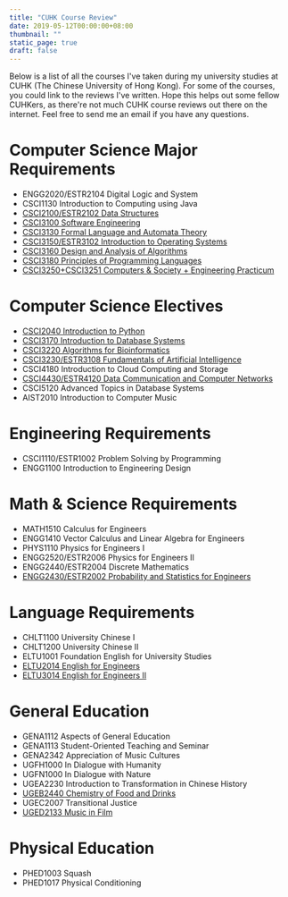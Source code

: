 ```yaml
---
title: "CUHK Course Review"
date: 2019-05-12T00:00:00+08:00
thumbnail: ""
static_page: true
draft: false
---
```


Below is a list of all the courses I've taken during my university studies at CUHK (The Chinese University of Hong Kong). For some of the courses, you could link to the reviews I've written. Hope this helps out some fellow CUHKers, as there're not much CUHK course reviews out there on the internet. Feel free to send me an email if you have any questions.

# Computer Science Major Requirements
* ENGG2020/ESTR2104 Digital Logic and System
* CSCI1130 Introduction to Computing using Java
* [CSCI2100/ESTR2102 Data Structures](/cuhk-course-review/csci2100-estr2102)
* [CSCI3100 Software Engineering](/cuhk-course-review/csci3100)
* [CSCI3130 Formal Language and Automata Theory](/cuhk-course-review/csci3130)
* [CSCI3150/ESTR3102 Introduction to Operating Systems](/cuhk-course-review/csci3150-estr3102)
* [CSCI3160 Design and Analysis of Algorithms](/cuhk-course-review/csci3160)
* [CSCI3180 Principles of Programming Languages](/cuhk-course-review/csci3180)
* [CSCI3250+CSCI3251 Computers & Society + Engineering Practicum](/cuhk-course-review/csci3250-csci3251)

# Computer Science Electives
* [CSCI2040 Introduction to Python](/cuhk-course-review/csci2040)
* [CSCI3170 Introduction to Database Systems](/cuhk-course-review/csci3170)
* [CSCI3220 Algorithms for Bioinformatics](/cuhk-course-review/csci3220)
* [CSCI3230/ESTR3108 Fundamentals of Artificial Intelligence](/cuhk-course-review/csci3230-estr3108)
* CSCI4180 Introduction to Cloud Computing and Storage
* [CSCI4430/ESTR4120 Data Communication and Computer Networks](/cuhk-course-review/csci4430-estr4120)
* CSCI5120 Advanced Topics in Database Systems
* AIST2010 Introduction to Computer Music

# Engineering Requirements
* CSCI1110/ESTR1002 Problem Solving by Programming
* ENGG1100 Introduction to Engineering Design

# Math & Science Requirements
* MATH1510 Calculus for Engineers
* ENGG1410 Vector Calculus and Linear Algebra for Engineers
* PHYS1110 Physics for Engineers I
* ENGG2520/ESTR2006 Physics for Engineers II
* ENGG2440/ESTR2004 Discrete Mathematics
* [ENGG2430/ESTR2002 Probability and Statistics for Engineers](/cuhk-course-review/engg2430-estr2002)

# Language Requirements
* CHLT1100 University Chinese I
* CHLT1200 University Chinese II
* ELTU1001 Foundation English for University Studies
* [ELTU2014 English for Engineers](/cuhk-course-review/eltu2014)
* [ELTU3014 English for Engineers II](/cuhk-course-review/eltu3014)

# General Education
* GENA1112 Aspects of General Education
* GENA1113 Student-Oriented Teaching and Seminar
* GENA2342 Appreciation of Music Cultures
* UGFH1000 In Dialogue with Humanity
* UGFN1000 In Dialogue with Nature
* UGEA2230 Introduction to Transformation in Chinese History
* [UGEB2440 Chemistry of Food and Drinks](/cuhk-course-review/ugeb2440)
* UGEC2007 Transitional Justice
* [UGED2133 Music in Film](/cuhk-course-review/uged2133)

# Physical Education
* PHED1003 Squash
* PHED1017 Physical Conditioning